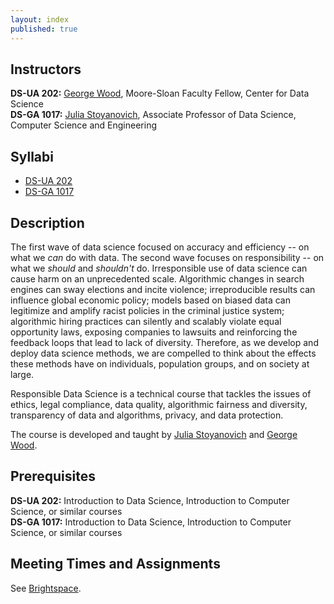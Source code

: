 ```yaml
---
layout: index
published: true
---
```


## Instructors

**DS-UA 202:** [George Wood](https://gwood.me), Moore-Sloan Faculty Fellow, Center for Data Science<br>
**DS-GA 1017:** [Julia Stoyanovich](https://engineering.nyu.edu/faculty/julia-stoyanovich), Associate Professor of Data Science, Computer Science and Engineering<br>

## Syllabi

* [DS-UA 202](assets/syllabus_DS_UA_202.pdf)
* [DS-GA 1017](assets/Syllabus_DS-GA1017_Spring2022.pdf)

## Description

The first wave of data science focused on accuracy and efficiency -- on what we _can_ do with data. The second wave focuses on responsibility -- on what we _should_ and _shouldn't_ do. Irresponsible use of data science can cause harm on an unprecedented scale. Algorithmic changes in search engines can sway elections and incite violence; irreproducible results can influence global economic policy; models based on biased data can legitimize and amplify racist policies in the criminal justice system; algorithmic hiring practices can silently and scalably violate equal opportunity laws, exposing companies to lawsuits and reinforcing the feedback loops that lead to lack of diversity. Therefore, as we develop and deploy data science methods, we are compelled to think about the effects these methods have on individuals, population groups, and on society at large.

Responsible Data Science is a technical course that tackles the issues of ethics, legal compliance, data quality, algorithmic fairness and diversity, transparency of data and algorithms, privacy, and data protection.

The course is developed and taught by [Julia Stoyanovich](https://engineering.nyu.edu/faculty/julia-stoyanovich) and [George Wood](https://gwood.me).

## Prerequisites

**DS-UA 202:** Introduction to Data Science, Introduction to Computer Science, or similar courses\
**DS-GA 1017:** Introduction to Data Science, Introduction to Computer Science, or similar courses

## Meeting Times and Assignments

See [Brightspace](https://brightspace.nyu.edu).
